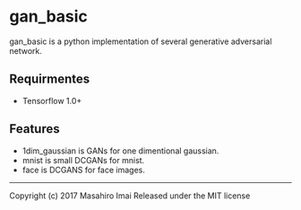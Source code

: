 # gan_basic
gan_basic is a python implementation of several generative adversarial network.

## Requirmentes
- Tensorflow 1.0+

## Features
- 1dim_gaussian is GANs for one dimentional gaussian.
- mnist is small DCGANs for mnist.
- face is DCGANS for face images.

---
Copyright (c) 2017 Masahiro Imai
Released under the MIT license
